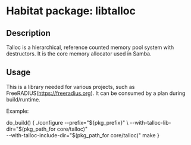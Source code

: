 # Habitat package: libtalloc

## Description

Talloc is a hierarchical, reference counted memory pool system with destructors. It is the core memory allocator used in Samba.

## Usage

This is a library needed for various projects, such as FreeRADIUS(https://freeradius.org). It can be consumed by a plan
during build/runtime.

Example:

do_build() {
  ./configure --prefix="${pkg_prefix}" \
    --with-talloc-lib-dir="$(pkg_path_for core/talloc)" \
    --with-talloc-include-dir="$(pkg_path_for core/talloc)"
  make
}
